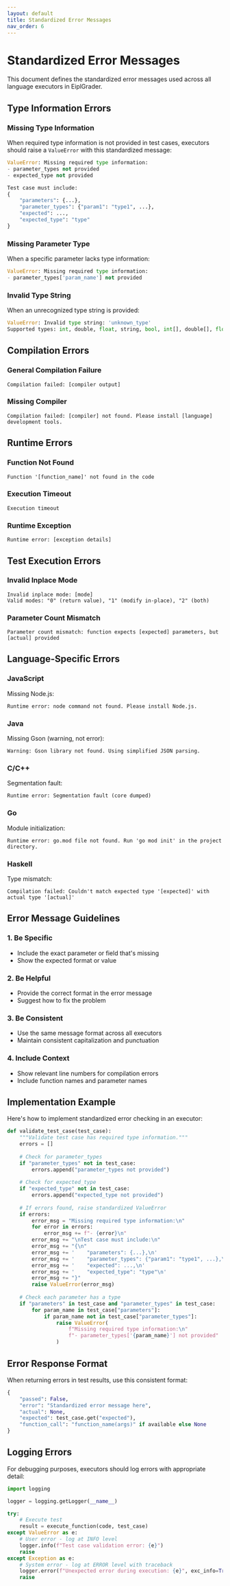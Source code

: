 ```yaml
---
layout: default
title: Standardized Error Messages
nav_order: 6
---
```


# Standardized Error Messages

This document defines the standardized error messages used across all language executors in EiplGrader.

## Type Information Errors

### Missing Type Information

When required type information is not provided in test cases, executors should raise a `ValueError` with this standardized message:

```python
ValueError: Missing required type information:
- parameter_types not provided
- expected_type not provided

Test case must include:
{
    "parameters": {...},
    "parameter_types": {"param1": "type1", ...},
    "expected": ...,
    "expected_type": "type"
}
```

### Missing Parameter Type

When a specific parameter lacks type information:

```python
ValueError: Missing required type information:
- parameter_types['param_name'] not provided
```

### Invalid Type String

When an unrecognized type string is provided:

```python
ValueError: Invalid type string: 'unknown_type'
Supported types: int, double, float, string, bool, int[], double[], float[], string[], bool[]
```

## Compilation Errors

### General Compilation Failure

```
Compilation failed: [compiler output]
```

### Missing Compiler

```
Compilation failed: [compiler] not found. Please install [language] development tools.
```

## Runtime Errors

### Function Not Found

```
Function '[function_name]' not found in the code
```

### Execution Timeout

```
Execution timeout
```

### Runtime Exception

```
Runtime error: [exception details]
```

## Test Execution Errors

### Invalid Inplace Mode

```
Invalid inplace mode: [mode]
Valid modes: "0" (return value), "1" (modify in-place), "2" (both)
```

### Parameter Count Mismatch

```
Parameter count mismatch: function expects [expected] parameters, but [actual] provided
```

## Language-Specific Errors

### JavaScript

Missing Node.js:
```
Runtime error: node command not found. Please install Node.js.
```

### Java

Missing Gson (warning, not error):
```
Warning: Gson library not found. Using simplified JSON parsing.
```

### C/C++

Segmentation fault:
```
Runtime error: Segmentation fault (core dumped)
```

### Go

Module initialization:
```
Runtime error: go.mod file not found. Run 'go mod init' in the project directory.
```

### Haskell

Type mismatch:
```
Compilation failed: Couldn't match expected type '[expected]' with actual type '[actual]'
```

## Error Message Guidelines

### 1. Be Specific
- Include the exact parameter or field that's missing
- Show the expected format or value

### 2. Be Helpful
- Provide the correct format in the error message
- Suggest how to fix the problem

### 3. Be Consistent
- Use the same message format across all executors
- Maintain consistent capitalization and punctuation

### 4. Include Context
- Show relevant line numbers for compilation errors
- Include function names and parameter names

## Implementation Example

Here's how to implement standardized error checking in an executor:

```python
def validate_test_case(test_case):
    """Validate test case has required type information."""
    errors = []
    
    # Check for parameter_types
    if "parameter_types" not in test_case:
        errors.append("parameter_types not provided")
    
    # Check for expected_type
    if "expected_type" not in test_case:
        errors.append("expected_type not provided")
    
    # If errors found, raise standardized ValueError
    if errors:
        error_msg = "Missing required type information:\n"
        for error in errors:
            error_msg += f"- {error}\n"
        error_msg += "\nTest case must include:\n"
        error_msg += "{\n"
        error_msg += '    "parameters": {...},\n'
        error_msg += '    "parameter_types": {"param1": "type1", ...},\n'
        error_msg += '    "expected": ...,\n'
        error_msg += '    "expected_type": "type"\n'
        error_msg += "}"
        raise ValueError(error_msg)
    
    # Check each parameter has a type
    if "parameters" in test_case and "parameter_types" in test_case:
        for param_name in test_case["parameters"]:
            if param_name not in test_case["parameter_types"]:
                raise ValueError(
                    f"Missing required type information:\n"
                    f"- parameter_types['{param_name}'] not provided"
                )
```

## Error Response Format

When returning errors in test results, use this consistent format:

```python
{
    "passed": False,
    "error": "Standardized error message here",
    "actual": None,
    "expected": test_case.get("expected"),
    "function_call": "function_name(args)" if available else None
}
```

## Logging Errors

For debugging purposes, executors should log errors with appropriate detail:

```python
import logging

logger = logging.getLogger(__name__)

try:
    # Execute test
    result = execute_function(code, test_case)
except ValueError as e:
    # User error - log at INFO level
    logger.info(f"Test case validation error: {e}")
    raise
except Exception as e:
    # System error - log at ERROR level with traceback
    logger.error(f"Unexpected error during execution: {e}", exc_info=True)
    raise
```